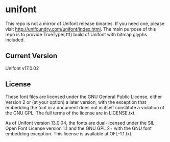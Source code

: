 # unifont

This repo is not a mirror of Unifont release binaries. If you need one, please visit http://unifoundry.com/unifont/index.html.
The main purpose of this repo is to provide TrueType(.ttf) build of Unifont with bitmap glyphs included.

## Current Version
Unifont v17.0.02

## License

These font files are licensed under the GNU General Public License, either Version 2 or (at your option) a later version, with the exception that embedding the font in a document does not in itself constitute a violation of the GNU GPL. The full terms of the license are in LICENSE.txt.

As of Unifont version 13.0.04, the fonts are dual-licensed under the SIL Open Font License version 1.1 and the GNU GPL 2+ with the GNU font embedding exception. This license is available at OFL-1.1.txt.

